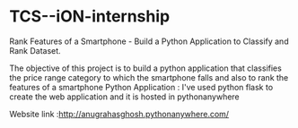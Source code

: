 # TCS--iON-internship
Rank Features of a Smartphone - Build a Python Application to Classify and Rank Dataset.

The objective of this project is to build a python application that classifies the price range category to which the smartphone falls and also to rank the features of a smartphone
Python Application : I've used python flask to create the web application and it is hosted in pythonanywhere

Website link :http://anugrahasghosh.pythonanywhere.com/
